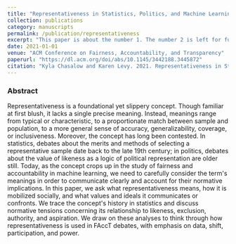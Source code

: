 ```yaml
---
title: "Representativeness in Statistics, Politics, and Machine Learning"
collection: publications
category: manuscripts
permalink: /publication/representativeness
excerpt: "This paper is about the number 1. The number 2 is left for future work."
date: 2021-01-01
venue: "ACM Conference on Fairness, Accountability, and Transparency"
paperurl: "https://dl.acm.org/doi/abs/10.1145/3442188.3445872"
citation: "Kyla Chasalow and Karen Levy. 2021. Representativeness in Statistics, Politics, and Machine Learning. In Proceedings of the 2021 ACM Conference on Fairness, Accountability, and Transparency (FAccT '21). Association for Computing Machinery, New York, NY, USA, 77–89. https://doi.org/10.1145/3442188.3445872"
---
```



### Abstract
Representativeness is a foundational yet slippery concept. Though familiar at first blush, it lacks a single precise meaning. Instead, meanings range from typical or characteristic, to a proportionate match between sample and population, to a more general sense of accuracy, generalizability, coverage, or inclusiveness. Moreover, the concept has long been contested. In statistics, debates about the merits and methods of selecting a representative sample date back to the late 19th century; in politics, debates about the value of likeness as a logic of political representation are older still. Today, as the concept crops up in the study of fairness and accountability in machine learning, we need to carefully consider the term's meanings in order to communicate clearly and account for their normative implications. In this paper, we ask what representativeness means, how it is mobilized socially, and what values and ideals it communicates or confronts. We trace the concept's history in statistics and discuss normative tensions concerning its relationship to likeness, exclusion, authority, and aspiration. We draw on these analyses to think through how representativeness is used in FAccT debates, with emphasis on data, shift, participation, and power.
